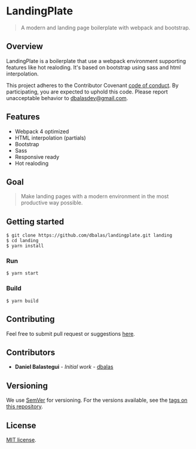 # LandingPlate

> A modern and landing page boilerplate with webpack and bootstrap.

## Overview

LandingPlate is a boilerplate that use a webpack environment supporting features like hot realoding. It's based on bootstrap using sass and html interpolation.

This project adheres to the Contributor Covenant [code of conduct](CODE_OF_CONDUCT.md).
By participating, you are expected to uphold this code. Please report unacceptable behavior to [dbalasdev@gmail.com](mailto:dbalasdev@gmail.com).

## Features

* Webpack 4 optimized
* HTML interpolation (partials)
* Bootstrap
* Sass
* Responsive ready
* Hot realoding

## Goal

> Make landing pages with a modern environment in the most productive way possible.

## Getting started

```
$ git clone https://github.com/dbalas/landingplate.git landing
$ cd landing
$ yarn install
```

### Run

```
$ yarn start
```

### Build

```
$ yarn build
```

## Contributing

Feel free to submit pull request or suggestions [here](https://github.com/dbalas/landingplate/issues/new).

## Contributors

* **Daniel Balastegui** - *Initial work* - [dbalas](https://github.com/dbalas)

## Versioning

We use [SemVer](http://semver.org/) for versioning. For the versions available, see the [tags on this repository](https://github.com/dbalas/landingplate/tags).

## License

[MIT license](LICENSE.md).
